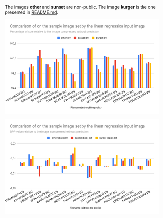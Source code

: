 The images **other** and **sunset** are non-public.
The image **burger** is the one presented in [README.md](README.md).

![Compression results - size div](imgs/size-div.png)

![Compression results - bpp diff](imgs/bpp-diffs.png)
